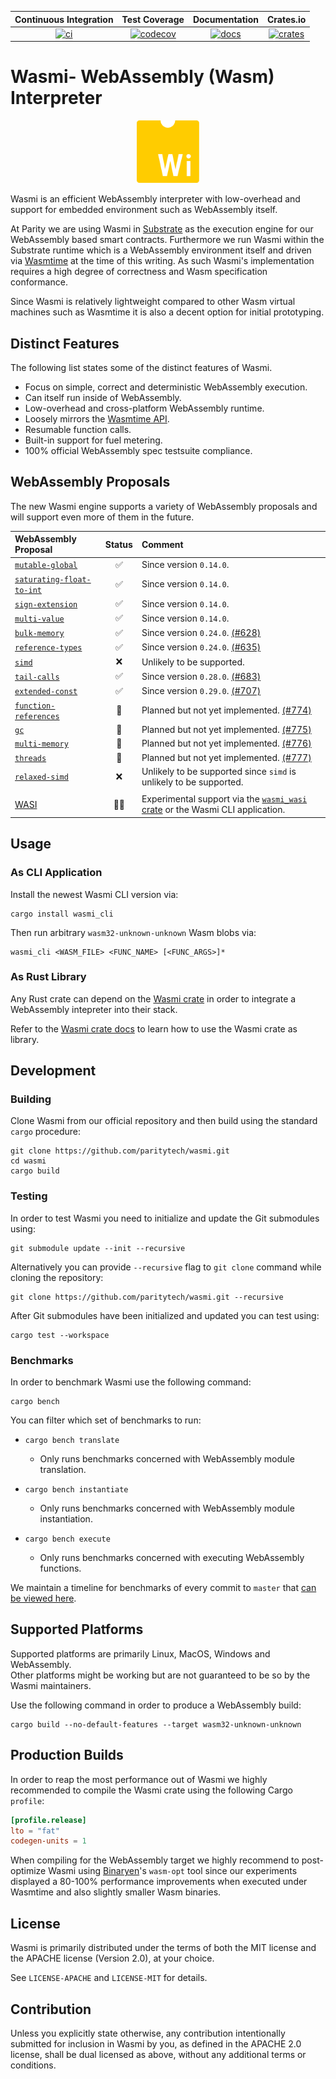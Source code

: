 
| Continuous Integration |     Test Coverage    |  Documentation   |      Crates.io       |
|:----------------------:|:--------------------:|:----------------:|:--------------------:|
| [![ci][1]][2]          | [![codecov][3]][4]   | [![docs][5]][6] | [![crates][7]][8]  |

[1]: https://github.com/paritytech/wasmi/workflows/Rust%20-%20Continuous%20Integration/badge.svg?branch=master
[2]: https://github.com/paritytech/wasmi/actions?query=workflow%3A%22Rust+-+Continuous+Integration%22+branch%3Amaster
[3]: https://codecov.io/gh/paritytech/wasmi/branch/master/graph/badge.svg
[4]: https://codecov.io/gh/paritytech/wasmi/branch/master
[5]: https://docs.rs/wasmi/badge.svg
[6]: https://docs.rs/wasmi
[7]: https://img.shields.io/crates/v/wasmi.svg
[8]: https://crates.io/crates/wasmi

[license-mit-badge]: https://img.shields.io/badge/license-MIT-blue.svg
[license-apache-badge]: https://img.shields.io/badge/license-APACHE-orange.svg

# Wasmi- WebAssembly (Wasm) Interpreter

<p align="center">
  <img src="./resources/wasmi-logo.png" width="100" height="100">
</p>

Wasmi is an efficient WebAssembly interpreter with low-overhead and support
for embedded environment such as WebAssembly itself.

At Parity we are using Wasmi in [Substrate](https://github.com/paritytech/substrate)
as the execution engine for our WebAssembly based smart contracts.
Furthermore we run Wasmi within the Substrate runtime which is a WebAssembly
environment itself and driven via [Wasmtime] at the time of this writing.
As such Wasmi's implementation requires a high degree of correctness and
Wasm specification conformance.

Since Wasmi is relatively lightweight compared to other Wasm virtual machines
such as Wasmtime it is also a decent option for initial prototyping.

[Wasmtime]: https://github.com/bytecodealliance/wasmtime

## Distinct Features

The following list states some of the distinct features of Wasmi.

- Focus on simple, correct and deterministic WebAssembly execution.
- Can itself run inside of WebAssembly.
- Low-overhead and cross-platform WebAssembly runtime.
- Loosely mirrors the [Wasmtime API](https://docs.rs/wasmtime/).
- Resumable function calls.
- Built-in support for fuel metering.
- 100% official WebAssembly spec testsuite compliance.

## WebAssembly Proposals

The new Wasmi engine supports a variety of WebAssembly proposals and will support even more of them in the future.

| WebAssembly Proposal | Status | Comment |
|:--|:--:|:--|
| [`mutable-global`] | ✅ | Since version `0.14.0`. |
| [`saturating-float-to-int`] | ✅ | Since version `0.14.0`. |
| [`sign-extension`] | ✅ | Since version `0.14.0`. |
| [`multi-value`] | ✅ | Since version `0.14.0`. |
| [`bulk-memory`] | ✅ | Since version `0.24.0`. [(#628)] |
| [`reference-types`] | ✅ | Since version `0.24.0`. [(#635)] |
| [`simd`] | ❌ | Unlikely to be supported. |
| [`tail-calls`] | ✅ | Since version `0.28.0`. [(#683)] |
| [`extended-const`] | ✅ | Since version `0.29.0`. [(#707)] |
| [`function-references`] | 📅 | Planned but not yet implemented. [(#774)] |
| [`gc`] | 📅 | Planned but not yet implemented. [(#775)] |
| [`multi-memory`] | 📅 | Planned but not yet implemented. [(#776)] |
| [`threads`] | 📅 | Planned but not yet implemented. [(#777)] |
| [`relaxed-simd`] | ❌ | Unlikely to be supported since `simd` is unlikely to be supported. |
| | |
| [WASI] | 👨‍🔬 | Experimental support via the [`wasmi_wasi` crate] or the Wasmi CLI application. |

[`mutable-global`]: https://github.com/WebAssembly/mutable-global
[`saturating-float-to-int`]: https://github.com/WebAssembly/nontrapping-float-to-int-conversions
[`sign-extension`]: https://github.com/WebAssembly/sign-extension-ops
[`multi-value`]: https://github.com/WebAssembly/multi-value
[`reference-types`]: https://github.com/WebAssembly/reference-types
[`bulk-memory`]: https://github.com/WebAssembly/bulk-memory-operations
[`simd` ]: https://github.com/webassembly/simd
[`tail-calls`]: https://github.com/WebAssembly/tail-call
[`extended-const`]: https://github.com/WebAssembly/extended-const
[`function-references`]: https://github.com/WebAssembly/function-references
[`gc`]: https://github.com/WebAssembly/gc
[`multi-memory`]: https://github.com/WebAssembly/multi-memory
[`threads`]: https://github.com/WebAssembly/threads
[`relaxed-simd`]: https://github.com/WebAssembly/relaxed-simd

[WASI]: https://github.com/WebAssembly/WASI
[`wasmi_wasi` crate]: ./crates/wasi

[(#363)]: https://github.com/paritytech/wasmi/issues/363
[(#364)]: https://github.com/paritytech/wasmi/issues/364
[(#496)]: https://github.com/paritytech/wasmi/issues/496
[(#628)]: https://github.com/paritytech/wasmi/pull/628
[(#635)]: https://github.com/paritytech/wasmi/pull/635
[(#638)]: https://github.com/paritytech/wasmi/pull/638
[(#683)]: https://github.com/paritytech/wasmi/pull/683
[(#707)]: https://github.com/paritytech/wasmi/pull/707
[(#774)]: https://github.com/paritytech/wasmi/pull/774
[(#775)]: https://github.com/paritytech/wasmi/pull/775
[(#776)]: https://github.com/paritytech/wasmi/pull/776
[(#777)]: https://github.com/paritytech/wasmi/pull/777

## Usage

### As CLI Application

Install the newest Wasmi CLI version via:
```console
cargo install wasmi_cli
```
Then run arbitrary `wasm32-unknown-unknown` Wasm blobs via:
```console
wasmi_cli <WASM_FILE> <FUNC_NAME> [<FUNC_ARGS>]*
```

### As Rust Library

Any Rust crate can depend on the [Wasmi crate](https://crates.io/crates/wasmi)
in order to integrate a WebAssembly intepreter into their stack.

Refer to the [Wasmi crate docs](https://docs.rs/wasmi) to learn how to use the Wasmi crate as library.

## Development

### Building

Clone Wasmi from our official repository and then build using the standard `cargo` procedure:

```console
git clone https://github.com/paritytech/wasmi.git
cd wasmi
cargo build
```

### Testing

In order to test Wasmi you need to initialize and update the Git submodules using:

```console
git submodule update --init --recursive
```

Alternatively you can provide `--recursive` flag to `git clone` command while cloning the repository:

```console
git clone https://github.com/paritytech/wasmi.git --recursive
```

After Git submodules have been initialized and updated you can test using:

```console
cargo test --workspace
```

### Benchmarks

In order to benchmark Wasmi use the following command:

```console
cargo bench
```

You can filter which set of benchmarks to run:
- `cargo bench translate`
  - Only runs benchmarks concerned with WebAssembly module translation.

- `cargo bench instantiate`
  - Only runs benchmarks concerned with WebAssembly module instantiation.

- `cargo bench execute`
  - Only runs benchmarks concerned with executing WebAssembly functions.

We maintain a timeline for benchmarks of every commit to `master` that [can be viewed here](https://paritytech.github.io/wasmi/benchmarks/).

## Supported Platforms

Supported platforms are primarily Linux, MacOS, Windows and WebAssembly.  
Other platforms might be working but are not guaranteed to be so by the Wasmi maintainers.

Use the following command in order to produce a WebAssembly build:

```console
cargo build --no-default-features --target wasm32-unknown-unknown
```

## Production Builds

In order to reap the most performance out of Wasmi we highly recommended
to compile the Wasmi crate using the following Cargo `profile`:

```toml
[profile.release]
lto = "fat"
codegen-units = 1
```

When compiling for the WebAssembly target we highly recommend to post-optimize
Wasmi using [Binaryen]'s `wasm-opt` tool since our experiments displayed a
80-100% performance improvements when executed under Wasmtime and also
slightly smaller Wasm binaries.

[Binaryen]: https://github.com/WebAssembly/binaryen

## License

Wasmi is primarily distributed under the terms of both the MIT
license and the APACHE license (Version 2.0), at your choice.

See `LICENSE-APACHE` and `LICENSE-MIT` for details.

## Contribution

Unless you explicitly state otherwise, any contribution intentionally submitted
for inclusion in Wasmi by you, as defined in the APACHE 2.0 license, shall be
dual licensed as above, without any additional terms or conditions.
